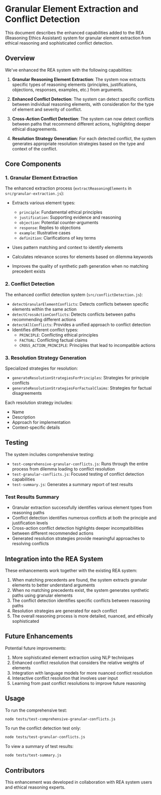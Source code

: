 # Granular Element Extraction and Conflict Detection

This document describes the enhanced capabilities added to the REA (Reasoning Ethics Assistant) system for granular element extraction from ethical reasoning and sophisticated conflict detection.

## Overview

We've enhanced the REA system with the following capabilities:

1. **Granular Reasoning Element Extraction**: The system now extracts specific types of reasoning elements (principles, justifications, objections, responses, examples, etc.) from arguments.

2. **Enhanced Conflict Detection**: The system can detect specific conflicts between individual reasoning elements, with consideration for the type of element and severity of conflict.

3. **Cross-Action Conflict Detection**: The system can now detect conflicts between paths that recommend different actions, highlighting deeper ethical disagreements.

4. **Resolution Strategy Generation**: For each detected conflict, the system generates appropriate resolution strategies based on the type and context of the conflict.

## Core Components

### 1. Granular Element Extraction

The enhanced extraction process (`extractReasoningElements` in `src/granular-extraction.js`):

- Extracts various element types:
  - `principle`: Fundamental ethical principles
  - `justification`: Supporting evidence and reasoning
  - `objection`: Potential counter-arguments
  - `response`: Replies to objections
  - `example`: Illustrative cases
  - `definition`: Clarifications of key terms

- Uses pattern matching and context to identify elements
- Calculates relevance scores for elements based on dilemma keywords
- Improves the quality of synthetic path generation when no matching precedent exists

### 2. Conflict Detection

The enhanced conflict detection system (`src/conflictDetection.js`):

- `detectGranularElementConflicts`: Detects conflicts between specific elements within the same action
- `detectCrossActionConflicts`: Detects conflicts between paths recommending different actions
- `detectAllConflicts`: Provides a unified approach to conflict detection
- Identifies different conflict types:
  - `PRINCIPLE`: Conflicting ethical principles
  - `FACTUAL`: Conflicting factual claims
  - `CROSS_ACTION_PRINCIPLE`: Principles that lead to incompatible actions

### 3. Resolution Strategy Generation

Specialized strategies for resolution:

- `generateResolutionStrategiesForPrinciples`: Strategies for principle conflicts
- `generateResolutionStrategiesForFactualClaims`: Strategies for factual disagreements

Each resolution strategy includes:
- Name
- Description
- Approach for implementation
- Context-specific details

## Testing

The system includes comprehensive testing:

- `test-comprehensive-granular-conflicts.js`: Runs through the entire process from dilemma loading to conflict resolution
- `test-granular-conflicts.js`: Focused testing of conflict detection capabilities
- `test-summary.js`: Generates a summary report of test results

### Test Results Summary

- Granular extraction successfully identifies various element types from reasoning paths
- Conflict detection identifies numerous conflicts at both the principle and justification levels
- Cross-action conflict detection highlights deeper incompatibilities between different recommended actions
- Generated resolution strategies provide meaningful approaches to resolving conflicts

## Integration into the REA System

These enhancements work together with the existing REA system:

1. When matching precedents are found, the system extracts granular elements to better understand arguments
2. When no matching precedents exist, the system generates synthetic paths using granular elements
3. The conflict detection identifies specific conflicts between reasoning paths
4. Resolution strategies are generated for each conflict
5. The overall reasoning process is more detailed, nuanced, and ethically sophisticated

## Future Enhancements

Potential future improvements:

1. More sophisticated element extraction using NLP techniques
2. Enhanced conflict resolution that considers the relative weights of elements
3. Integration with language models for more nuanced conflict resolution
4. Interactive conflict resolution that involves user input
5. Learning from past conflict resolutions to improve future reasoning

## Usage

To run the comprehensive test:

```bash
node tests/test-comprehensive-granular-conflicts.js
```

To run the conflict detection test only:

```bash
node tests/test-granular-conflicts.js
```

To view a summary of test results:

```bash
node tests/test-summary.js
```

## Contributors

This enhancement was developed in collaboration with REA system users and ethical reasoning experts. 